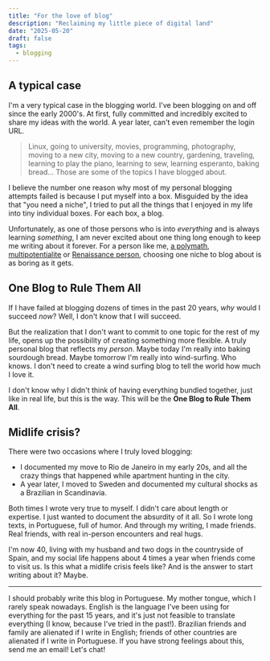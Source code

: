 ```yaml
---
title: "For the love of blog"
description: "Reclaiming my little piece of digital land"
date: "2025-05-20"
draft: false
tags:
  - blogging
---
```



## A typical case

I'm a very typical case in the blogging world. I've been blogging on and off since the early 2000's. At first, fully committed and incredibly excited to share my ideas with the world. A year later, can't even remember the login URL.

> Linux, going to university, movies, programming, photography, moving to a new city, moving to a new country, gardening, traveling, learning to play the piano, learning to sew, learning esperanto, baking bread... Those are some of the topics I have blogged about.

I believe the number one reason why most of my personal blogging attempts failed is because I put myself into a box. Misguided by the idea that "you need a niche", I tried to put all the things that I enjoyed in my life into tiny individual boxes. For each box, a blog.

Unfortunately, as one of those persons who is into *everything* and is always learning *something*, I am never excited about one thing long enough to keep me writing about it forever. For a person like me, [a polymath](https://en.wikipedia.org/wiki/Polymath), [multipotentialite](https://www.ted.com/talks/emilie_wapnick_why_some_of_us_don_t_have_one_true_calling?utm_campaign=tedspread&utm_medium=referral&utm_source=tedcomshare) or [Renaissance person](https://en.wikipedia.org/wiki/Multipotentiality), choosing one niche to blog about is as boring as it gets.


## One Blog to Rule Them All

If I have failed at blogging dozens of times in the past 20 years, *why* would I succeed *now*? Well, I don't know that I will succeed.

But the realization that I don't want to commit to one topic for the rest of my life, opens up the possibility of creating something more flexible. A truly personal blog that reflects my *person*. Maybe today I'm really into baking sourdough bread. Maybe tomorrow I'm really into wind-surfing. Who knows. I don't need to create a wind surfing blog to tell the world how much I love it.

I don't know why I didn't think of having everything bundled together, just like in real life, but this is the way. This will be the **One Blog to Rule Them All**.

## Midlife crisis?

There were two occasions where I truly loved blogging:

* I documented my move to Rio de Janeiro in my early 20s, and all the crazy things that happened while apartment hunting in the city.
* A year later, I moved to Sweden and documented my cultural shocks as a Brazilian in Scandinavia.

Both times I wrote very true to myself. I didn't care about length or expertise. I just wanted to document the absurdity of it all. So I wrote long texts, in Portuguese, full of humor. And through my writing, I made friends. Real friends, with real in-person encounters and real hugs.

I'm now 40, living with my husband and two dogs in the countryside of Spain, and my social life happens about 4 times a year when friends come to visit us. Is this what a midlife crisis feels like? And is the answer to start writing about it? Maybe.

---

I should probably write this blog in Portuguese. My mother tongue, which I rarely speak nowadays. English is the language I've been using for everything for the past 15 years, and it's just not feasible to translate everything (I know, because I've tried in the past!). Brazilian friends and family are alienated if I write in English; friends of other countries are alienated if I write in Portuguese. If you have strong feelings about this, send me an email! Let's chat!